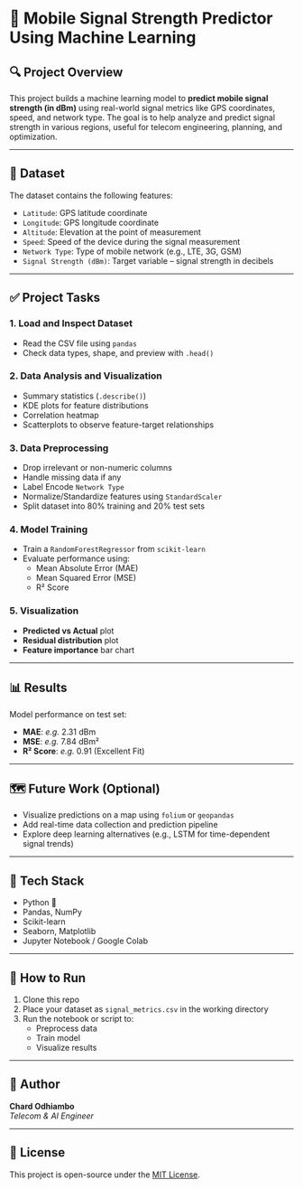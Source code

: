 # 📶 Mobile Signal Strength Predictor Using Machine Learning

## 🔍 Project Overview

This project builds a machine learning model to **predict mobile signal strength (in dBm)** using real-world signal metrics like GPS coordinates, speed, and network type. The goal is to help analyze and predict signal strength in various regions, useful for telecom engineering, planning, and optimization.

---

## 📁 Dataset

The dataset contains the following features:

- `Latitude`: GPS latitude coordinate
- `Longitude`: GPS longitude coordinate
- `Altitude`: Elevation at the point of measurement
- `Speed`: Speed of the device during the signal measurement
- `Network Type`: Type of mobile network (e.g., LTE, 3G, GSM)
- `Signal Strength (dBm)`: Target variable – signal strength in decibels

---

## ✅ Project Tasks

### 1. Load and Inspect Dataset
- Read the CSV file using `pandas`
- Check data types, shape, and preview with `.head()`

### 2. Data Analysis and Visualization
- Summary statistics (`.describe()`)
- KDE plots for feature distributions
- Correlation heatmap
- Scatterplots to observe feature-target relationships

### 3. Data Preprocessing
- Drop irrelevant or non-numeric columns
- Handle missing data if any
- Label Encode `Network Type`
- Normalize/Standardize features using `StandardScaler`
- Split dataset into 80% training and 20% test sets

### 4. Model Training
- Train a `RandomForestRegressor` from `scikit-learn`
- Evaluate performance using:
  - Mean Absolute Error (MAE)
  - Mean Squared Error (MSE)
  - R² Score

### 5. Visualization
- **Predicted vs Actual** plot
- **Residual distribution** plot
- **Feature importance** bar chart

---

## 📊 Results

Model performance on test set:
- **MAE**: _e.g._ 2.31 dBm
- **MSE**: _e.g._ 7.84 dBm²
- **R² Score**: _e.g._ 0.91 (Excellent Fit)

---

## 🗺️ Future Work (Optional)
- Visualize predictions on a map using `folium` or `geopandas`
- Add real-time data collection and prediction pipeline
- Explore deep learning alternatives (e.g., LSTM for time-dependent signal trends)

---

## 🧰 Tech Stack

- Python 🐍
- Pandas, NumPy
- Scikit-learn
- Seaborn, Matplotlib
- Jupyter Notebook / Google Colab

---

## 📂 How to Run

1. Clone this repo
2. Place your dataset as `signal_metrics.csv` in the working directory
3. Run the notebook or script to:
    - Preprocess data
    - Train model
    - Visualize results

---

## 🙋 Author

**Chard Odhiambo**  
_Telecom & AI Engineer_

---

## 📜 License

This project is open-source under the [MIT License](LICENSE).
